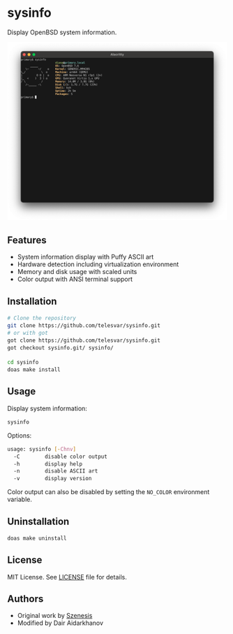 # sysinfo

Display OpenBSD system information.

![Screenshot](assets/screen.png)

## Features

- System information display with Puffy ASCII art
- Hardware detection including virtualization environment
- Memory and disk usage with scaled units
- Color output with ANSI terminal support

## Installation

```sh
# Clone the repository
git clone https://github.com/telesvar/sysinfo.git
# or with got
got clone https://github.com/telesvar/sysinfo.git
got checkout sysinfo.git/ sysinfo/

cd sysinfo
doas make install
```

## Usage

Display system information:
```sh
sysinfo
```

Options:
```sh
usage: sysinfo [-Chnv]
  -C        disable color output
  -h        display help
  -n        disable ASCII art
  -v        display version
```

Color output can also be disabled by setting the `NO_COLOR` environment variable.

## Uninstallation

```sh
doas make uninstall
```

## License

MIT License.  See [LICENSE](LICENSE) file for details.

## Authors

- Original work by [Szenesis](https://github.com/Szenesis/sysinfo)
- Modified by Dair Aidarkhanov

